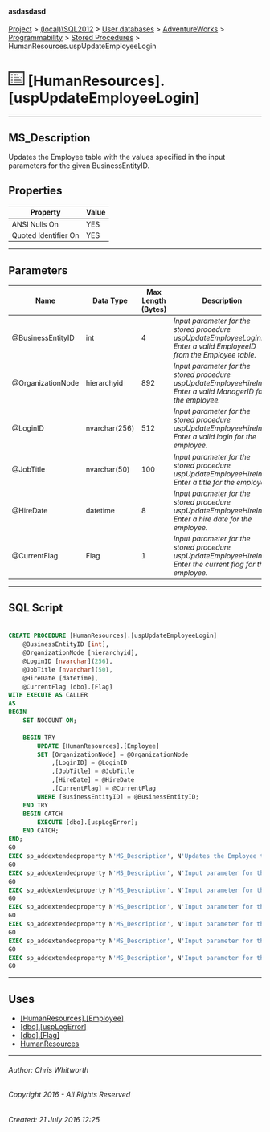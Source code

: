 #### asdasdasd

[Project](../../../../../index.md) > [(local)\\SQL2012](../../../../index.md) > [User databases](../../../index.md) > [AdventureWorks](../../index.md) > [Programmability](../index.md) > [Stored Procedures](Stored_Procedures.md) > HumanResources.uspUpdateEmployeeLogin

# ![Stored Procedures](../../../../../Images/StoredProcedure32.png) [HumanResources].[uspUpdateEmployeeLogin]

---

## <a name="#description"></a>MS_Description

Updates the Employee table with the values specified in the input parameters for the given BusinessEntityID.

## <a name="#properties"></a>Properties

| Property | Value |
|---|---|
| ANSI Nulls On | YES |
| Quoted Identifier On | YES |


---

## <a name="#parameters"></a>Parameters

| Name | Data Type | Max Length (Bytes) | Description |
|---|---|---|---|
| @BusinessEntityID | int | 4 | _Input parameter for the stored procedure uspUpdateEmployeeLogin. Enter a valid EmployeeID from the Employee table._ |
| @OrganizationNode | hierarchyid | 892 | _Input parameter for the stored procedure uspUpdateEmployeeHireInfo. Enter a valid ManagerID for the employee._ |
| @LoginID | nvarchar(256) | 512 | _Input parameter for the stored procedure uspUpdateEmployeeHireInfo. Enter a valid login for the employee._ |
| @JobTitle | nvarchar(50) | 100 | _Input parameter for the stored procedure uspUpdateEmployeeHireInfo. Enter a title for the employee._ |
| @HireDate | datetime | 8 | _Input parameter for the stored procedure uspUpdateEmployeeHireInfo. Enter a hire date for the employee._ |
| @CurrentFlag | Flag | 1 | _Input parameter for the stored procedure uspUpdateEmployeeHireInfo. Enter the current flag for the employee._ |


---

## <a name="#sqlscript"></a>SQL Script

```sql

CREATE PROCEDURE [HumanResources].[uspUpdateEmployeeLogin]
    @BusinessEntityID [int], 
    @OrganizationNode [hierarchyid],
    @LoginID [nvarchar](256),
    @JobTitle [nvarchar](50),
    @HireDate [datetime],
    @CurrentFlag [dbo].[Flag]
WITH EXECUTE AS CALLER
AS
BEGIN
    SET NOCOUNT ON;

    BEGIN TRY
        UPDATE [HumanResources].[Employee] 
        SET [OrganizationNode] = @OrganizationNode 
            ,[LoginID] = @LoginID 
            ,[JobTitle] = @JobTitle 
            ,[HireDate] = @HireDate 
            ,[CurrentFlag] = @CurrentFlag 
        WHERE [BusinessEntityID] = @BusinessEntityID;
    END TRY
    BEGIN CATCH
        EXECUTE [dbo].[uspLogError];
    END CATCH;
END;
GO
EXEC sp_addextendedproperty N'MS_Description', N'Updates the Employee table with the values specified in the input parameters for the given BusinessEntityID.', 'SCHEMA', N'HumanResources', 'PROCEDURE', N'uspUpdateEmployeeLogin', NULL, NULL
GO
EXEC sp_addextendedproperty N'MS_Description', N'Input parameter for the stored procedure uspUpdateEmployeeLogin. Enter a valid EmployeeID from the Employee table.', 'SCHEMA', N'HumanResources', 'PROCEDURE', N'uspUpdateEmployeeLogin', 'PARAMETER', N'@BusinessEntityID'
GO
EXEC sp_addextendedproperty N'MS_Description', N'Input parameter for the stored procedure uspUpdateEmployeeHireInfo. Enter the current flag for the employee.', 'SCHEMA', N'HumanResources', 'PROCEDURE', N'uspUpdateEmployeeLogin', 'PARAMETER', N'@CurrentFlag'
GO
EXEC sp_addextendedproperty N'MS_Description', N'Input parameter for the stored procedure uspUpdateEmployeeHireInfo. Enter a hire date for the employee.', 'SCHEMA', N'HumanResources', 'PROCEDURE', N'uspUpdateEmployeeLogin', 'PARAMETER', N'@HireDate'
GO
EXEC sp_addextendedproperty N'MS_Description', N'Input parameter for the stored procedure uspUpdateEmployeeHireInfo. Enter a title for the employee.', 'SCHEMA', N'HumanResources', 'PROCEDURE', N'uspUpdateEmployeeLogin', 'PARAMETER', N'@JobTitle'
GO
EXEC sp_addextendedproperty N'MS_Description', N'Input parameter for the stored procedure uspUpdateEmployeeHireInfo. Enter a valid login for the employee.', 'SCHEMA', N'HumanResources', 'PROCEDURE', N'uspUpdateEmployeeLogin', 'PARAMETER', N'@LoginID'
GO
EXEC sp_addextendedproperty N'MS_Description', N'Input parameter for the stored procedure uspUpdateEmployeeHireInfo. Enter a valid ManagerID for the employee.', 'SCHEMA', N'HumanResources', 'PROCEDURE', N'uspUpdateEmployeeLogin', 'PARAMETER', N'@OrganizationNode'
GO

```


---

## <a name="#uses"></a>Uses

* [[HumanResources].[Employee]](../../Tables/Employee.md)
* [[dbo].[uspLogError]](uspLogError.md)
* [[dbo].[Flag]](../Types/User-Defined_Data_Types/Flag.md)
* [HumanResources](../../Security/Schemas/HumanResources.md)


---

###### Author:  Chris Whitworth

###### Copyright 2016 - All Rights Reserved

###### Created: 21 July 2016 12:25

